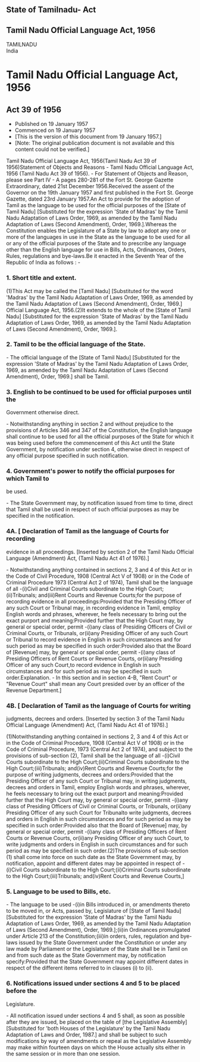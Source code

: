 ## State of Tamilnadu- Act

## Tamil Nadu Official Language Act, 1956

TAMILNADU  
India

# Tamil Nadu Official Language Act, 1956

## Act 39 of 1956

  * Published on 19 January 1957 
  * Commenced on 19 January 1957 
  * [This is the version of this document from 19 January 1957.] 
  * [Note: The original publication document is not available and this content could not be verified.] 

Tamil Nadu Official Language Act, 1956(Tamil Nadu Act 39 of 1956)Statement of
Objects and Reasons - Tamil Nadu Official Language Act, 1956 (Tamil Nadu Act
39 of 1956). - For Statement of Objects and Reason, please see Part IV - A
pages 280-281 of the Fort St. George Gazette Extraordinary, dated 21st
December 1956.Received the assent of the Governor on the 19th January 1957 and
first published in the Fort St. George Gazette, dated 23rd January 1957.An Act
to provide for the adoption of Tamil as the language to be used for the
official purposes of the [State of Tamil Nadu] [Substituted for the expression
'State of Madras' by the Tamil Nadu Adaptation of Laws Order, 1969, as amended
by the Tamil Nadu Adaptation of Laws (Second Amendment), Order, 1969.].Whereas
the Constitution enables the Legislature of a State by law to adopt any one or
more of the languages in use in the State as the language to be used for all
or any of the official purposes of the State and to prescribe any language
other than the English language for use in Bills, Acts, Ordinances, Orders,
Rules, regulations and bye-laws.Be it enacted in the Seventh Year of the
Republic of India as follows : -

### 1. Short title and extent.

(1)This Act may be called the [Tamil Nadu] [Substituted for the word 'Madras'
by the Tamil Nadu Adaptation of Laws Order, 1969, as amended by the Tamil Nadu
Adaptation of Laws (Second Amendment), Order, 1969.] Official Language Act,
1956.(2)It extends to the whole of the [State of Tamil Nadu] [Substituted for
the expression 'State of Madras' by the Tamil Nadu Adaptation of Laws Order,
1969, as amended by the Tamil Nadu Adaptation of Laws (Second Amendment),
Order, 1969.].

### 2. Tamil to be the official language of the State.

\- The official language of the [State of Tamil Nadu] [Substituted for the
expression 'State of Madras' by the Tamil Nadu Adaptation of Laws Order, 1969,
as amended by the Tamil Nadu Adaptation of Laws (Second Amendment), Order,
1969.] shall be Tamil.

### 3. English to be continued to be used for official purposes until the
Government otherwise direct.

\- Notwithstanding anything in section 2 and without prejudice to the
provisions of Articles 346 and 347 of the Constitution, the English language
shall continue to be used for all the official purposes of the State for which
it was being used before the commencement of this Act until the State
Government, by notification under section 4, otherwise direct in respect of
any official purpose specified in such notification.

### 4. Government's power to notify the official purposes for which Tamil to
be used.

\- The State Government may, by notification issued from time to time, direct
that Tamil shall be used in respect of such official purposes as may be
specified in the notification.

### 4A. [ Declaration of Tamil as the language of Courts for recording
evidence in all proceedings. [Inserted by section 2 of the Tamil Nadu Official
Language (Amendment) Act, (Tamil Nadu Act 41 of 1976).]

\- Notwithstanding anything contained in sections 2, 3 and 4 of this Act or in
the Code of Civil Procedure, 1908 (Central Act V of 1908) or in the Code of
Criminal Procedure 1973 (Central Act 2 of 1974), Tamil shall be the language
of all -(i)Civil and Criminal Courts subordinate to the High
Court;(ii)Tribunals; and(iii)Rent Courts and Revenue Courts;for the purpose of
recording evidence in all proceedings:Provided that the Presiding Officer of
any such Court or Tribunal may, in recording evidence in Tamil, employ English
words and phrases, wherever, he feels necessary to bring out the exact purport
and meaning:Provided further that the High Court may, by general or special
order, permit -(i)any class of Presiding Officers of Civil or Criminal Courts,
or Tribunals, or(ii)any Presiding Officer of any such Court or Tribunal to
record evidence in English in such circumstances and for such period as may be
specified in such order:Provided also that the Board of [Revenue] may, by
general or special order, permit -(i)any class of Presiding Officers of Rent
Courts or Revenue Courts, or(ii)any Presiding Officer of any such Court,to
record evidence in English in such circumstances and for such period as may be
specified in such order.Explanation. - In this section and in section 4-B,
"Rent Court" or "Revenue Court" shall mean any Court presided over by an
officer of the Revenue Department.]

### 4B. [ Declaration of Tamil as the language of Courts for writing
judgments, decrees and orders. [Inserted by section 3 of the Tamil Nadu
Official Language (Amendment) Act, (Tamil Nadu Act 41 of 1976).]

(1)Notwithstanding anything contained in sections 2, 3 and 4 of this Act or in
the Code of Criminal Procedure, 1908 (Central Act V of 1908) or in the Code of
Criminal Procedure, 1973 (Central Act 2 of 1974), and subject to the
provisions of sub-section (2), Tamil shall be the language of all -(i)Civil
Courts subordinate to the High Court;(ii)Criminal Courts subordinate to the
High Court;(iii)Tribunals; and(iv)Rent Courts and Revenue Courts;for the
purpose of writing judgments, decrees and orders:Provided that the Presiding
Officer of any such Court or Tribunal may, in writing judgments, decrees and
orders in Tamil, employ English words and phrases, wherever, he feels
necessary to bring out the exact purport and meaning:Provided further that the
High Court may, by general or special order, permit -(i)any class of Presiding
Officers of Civil or Criminal Courts, or Tribunals, or(ii)any Presiding
Officer of any such Court for Tribunalto write judgments, decrees and orders
in English in such circumstances and for such period as may be specified in
such order:Provided also that the Board of [Revenue] may, by general or
special order, permit -(i)any class of Presiding Officers of Rent Courts or
Revenue Courts, or(ii)any Presiding Officer of any such Court, to write
judgments and orders in English in such circumstances and for such period as
may be specified in such order.(2)The provisions of sub-section (1) shall come
into force on such date as the State Government may, by notification, appoint
and different dates may be appointed in respect of -(i)Civil Courts
subordinate to the High Court;(ii)Criminal Courts subordinate to the High
Court;(iii)Tribunals; and(iv)Rent Courts and Revenue Courts,]

### 5. Language to be used to Bills, etc.

\- The language to be used -(i)in Bills introduced in, or amendments thereto
to be moved in, or Acts, passed by, Legislature of [State of Tamil Nadu]
[Substituted for the expression 'State of Madras' by the Tamil Nadu Adaptation
of Laws Order, 1969, as amended by the Tamil Nadu Adaptation of Laws (Second
Amendment), Order, 1969.];(ii)in Ordinances promulgated under Article 213 of
the Constitution;(iii)in orders, rules, regulation and bye-laws issued by the
State Government under the Constitution or under any law made by Parliament or
the Legislature of the State shall be in Tamil on and from such date as the
State Government may, by notification specify:Provided that the State
Government may appoint different dates in respect of the different items
referred to in clauses (i) to (ii).

### 6. Notifications issued under sections 4 and 5 to be placed before the
Legislature.

\- All notification issued under sections 4 and 5 shall, as soon as possible
after they are issued, be placed on the table of [the Legislative Assembly]
[Substituted for 'both Houses of the Legislature' by the Tamil Nadu Adaptation
of Laws and Order, 1987.] and shall be subject to such modifications by way of
amendments or repeal as the Legislative Assembly may make within fourteen days
on which the House actually sits either in the same session or in more than
one session.

